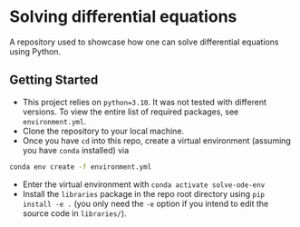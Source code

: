 # Solving differential equations
A repository used to showcase how one can solve differential equations using Python.

## Getting Started

* This project relies on `python=3.10`. It was not tested with different versions.
  To view the entire list of required packages, see `environment.yml`.
* Clone the repository to your local machine.
* Once you have `cd` into this repo, create a virtual environment (assuming you have `conda` installed) via
```bash
conda env create -f environment.yml
```
* Enter the virtual environment with `conda activate solve-ode-env`
* Install the `libraries` package in the repo root directory using `pip install -e .`
  (you only need the `-e` option if you intend to edit the source code in `libraries/`).
